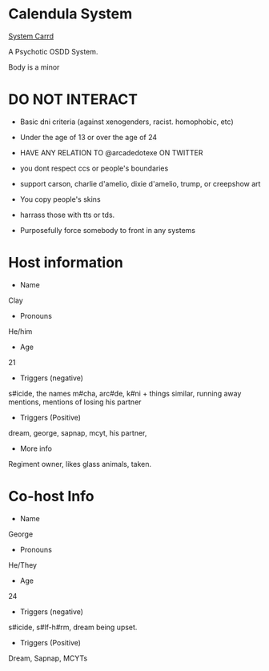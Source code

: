# Calendula System
[System Carrd](https://calendula-system.carrd.co/)

A Psychotic OSDD System.

Body is a minor

# DO NOT INTERACT

- Basic dni criteria (against xenogenders, racist. homophobic, etc)
 
- Under the age of 13 or over the age of 24

- HAVE ANY RELATION TO @arcadedotexe ON TWITTER

- you dont respect ccs or people's boundaries

- support carson, charlie d'amelio, dixie d'amelio, trump, or creepshow art

- You copy people's skins

- harrass those with tts or tds.

- Purposefully force somebody to front in any systems

# Host information

- Name

Clay

- Pronouns

He/him

- Age

21

- Triggers (negative)

s#icide, the names m#cha, arc#de, k#ni + things similar, running away mentions, mentions of losing his partner

- Triggers (Positive)

dream, george, sapnap, mcyt, his partner,

- More info

Regiment owner, likes glass animals, taken.

# Co-host Info

- Name

George

- Pronouns

He/They

- Age

24

- Triggers (negative)

s#icide, s#lf-h#rm, dream being upset.

- Triggers (Positive)

Dream, Sapnap, MCYTs
